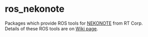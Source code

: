 # ros_nekonote

Packages which provide ROS tools for [NEKONOTE](http://products.rt-net.jp/lms/nekonote/nekonote-6dof-for-academic/) from RT Corp.  
Details of these ROS tools are on [Wiki page](https://github.com/rt-net/ros_nekonote/wiki).
